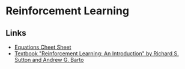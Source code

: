 # Reinforcement Learning

## Links
- [Equations Cheet Sheet](https://github.com/udacity/rl-cheatsheet/blob/master/cheatsheet.pdf)
- [Textbook "Reinforcement Learning:
An Introduction" by Richard S. Sutton and Andrew G. Barto](https://s3-us-west-1.amazonaws.com/udacity-dlnfd/suttonbookdraft2018jan1.pdf)
